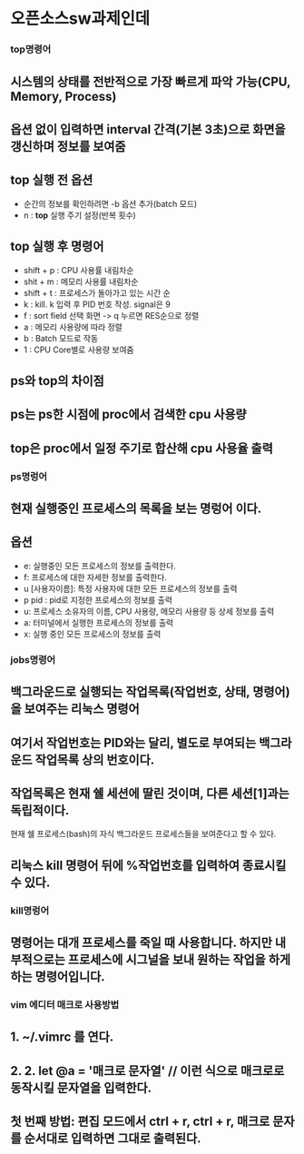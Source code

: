 # 오픈소스sw과제인데
### top명령어

## 시스템의 상태를 전반적으로 가장 빠르게 파악 가능(CPU, Memory, Process)
## 옵션 없이 입력하면 interval 간격(기본 3초)으로 화면을 갱신하며 정보를 보여줌
## **top** 실행 전 옵션
  - 순간의 정보를 확인하려면 -b 옵션 추가(batch 모드)
- n : **top** 실행 주기 설정(반복 횟수)
## **top** 실행 후 명령어

- shift + p : CPU 사용률 내림차순
- shit + m : 메모리 사용률 내림차순
- shift + t : 프로세스가 돌아가고 있는 시간 순
- k : kill. k 입력 후 PID 번호 작성. signal은 9
- f : sort field 선택 화면 -> q 누르면 RES순으로 정렬
- a : 메모리 사용량에 따라 정렬
- b : Batch 모드로 작동
- 1 : CPU Core별로 사용량 보여줌
## **ps**와 **top**의 차이점
## **ps**는 **ps**한 시점에 proc에서 검색한 cpu 사용량
## **top**은 proc에서 일정 주기로 합산해 cpu 사용율 출력

### ps명렁어
## 현재 실행중인 프로세스의 목록을 보는 명렁어 이다.
## 옵션
- e: 실행중인 모든 프로세스의 정보를 출력한다.
- f: 프로세스에 대한 자세한 정보를 출력한다.
- u [사용자이름]: 특정 사용자에 대한 모든 프로세스의 정보를 출력  
- p pid : pid로 지정한 프로세스의 정보를 출력
- u: 프로세스 소유자의 이름, CPU 사용량, 메모리 사용량 등 상세 정보를 출력
- a: 터미널에서 실행한 프로세스의 정보를 출력
- x: 실행 중인 모든 프로세스의 정보를 출력

### jobs명령어
## 백그라운드로 실행되는 작업목록(작업번호, 상태, 명령어)을 보여주는 리눅스 명령어
## 여기서 작업번호는 PID와는 달리, 별도로 부여되는 백그라운드 작업목록 상의 번호이다.
## 작업목록은 현재 쉘 세션에 딸린 것이며, 다른 세션[1]과는 독립적이다.
현재 쉘 프로세스(bash)의 자식 백그라운드 프로세스들을 보여준다고 할 수 있다.
## 리눅스 kill 명령어 뒤에 %작업번호를 입력하여 종료시킬 수 있다.

### kill명렁어
## 명령어는 대개 프로세스를 죽일 때 사용합니다. 하지만 내부적으로는 프로세스에 시그널을 보내 원하는 작업을 하게 하는 명령어입니다. 

### vim 에디터 매크로 사용방법
## 1. ~/.vimrc 를 연다. 
## 2. 2. let @a = '매크로 문자열' // 이런 식으로 매크로로 동작시킬 문자열을 입력한다.
## 첫 번째 방법: 편집 모드에서 ctrl + r, ctrl + r, 매크로 문자 를 순서대로 입력하면 그대로 출력된다.

